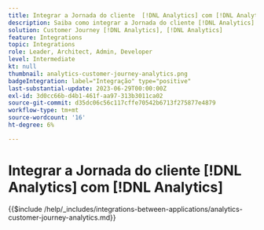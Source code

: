 ```yaml
---
title: Integrar a Jornada do cliente  [!DNL Analytics] com [!DNL Analytics]
description: Saiba como integrar a Jornada do cliente [!DNL Analytics] ao [!DNL Analytics].
solution: Customer Journey [!DNL Analytics], [!DNL Analytics]
feature: Integrations
topic: Integrations
role: Leader, Architect, Admin, Developer
level: Intermediate
kt: null
thumbnail: analytics-customer-journey-analytics.png
badgeIntegration: label="Integração" type="positive"
last-substantial-update: 2023-06-29T00:00:00Z
exl-id: 3d0cc66b-d4b1-461f-aa97-313b3011ca02
source-git-commit: d35dc06c56c117cffe70542b6713f275877e4879
workflow-type: tm+mt
source-wordcount: '16'
ht-degree: 6%

---
```


# Integrar a Jornada do cliente [!DNL Analytics] com [!DNL Analytics]

{{$include /help/_includes/integrations-between-applications/analytics-customer-journey-analytics.md}}
